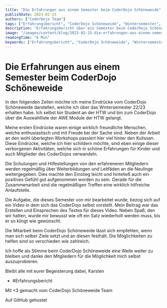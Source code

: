 ```yaml
---
title: "Die Erfahrungen aus einem Semester beim CoderDojo Schöneweide"
publishDate: 2023-02-15
authors: ["CoderDojo Team"]
tags: ["Erfahrungsbericht", "CoderDojo Schöneweide", "Wintersemester", "HTW Berlin", "Schulungen", "Zusammenarbeit", "Workshops", "Videoerstellung", "Mitglieder", "Begeisterung"]
description: "Erfahrungsbericht über ein Semester beim CoderDojo Schöneweide: Schulungen, Zusammenarbeit und Freude an kreativen Projekten. Einblicke und Tipps für neue Mitglieder."
image: "/images/content/blog/2023-02-15-die-erfahrungen-aus-einem-semester-beim-coderdojo-schöneweide-hero.jpg"
readingTime: "6 Min"
keywords: ["Erfahrungsbericht", "CoderDojo Schöneweide", "Wintersemester", "HTW Berlin", "Schulungen", "Zusammenarbeit", "Workshops", "Videoerstellung", "Mitglieder", "Begeisterung"]
---
```


# Die Erfahrungen aus einem Semester beim CoderDojo Schöneweide

In den folgenden Zeilen möchte ich meine Eindrücke vom CoderDojo Schöneweide darstellen, welche ich über das Wintersemester 22/23 erhalten habe. Ich selbst bin Student an der HTW und bin zum CoderDojo über die Auswahlliste der AWE Module der HTW gelangt.

Meine ersten Eindrücke waren einige wirklich freundliche Menschen, welche enthusiastisch und mit Freude bei der Sache sind. Neben der Arbeit an den wohl überlegten Workshops passiert hier viel hinter den Kulissen. Diese Eindrücke, welche ich hier schildern möchte, sind eben einige dieser verborgenen Aktivitäten, welche sich in schöne Erfahrungen für Kinder und auch Mitglieder des CoderDojos verwandeln.

Die Schulungen und Hilfestellungen von den erfahreneren Mitgliedern werden regelmäßig über Weiterbildungen und Leitfäden an die Neulinge weitergegeben. Dies machte den Einstieg leicht und hinteließ auch ein positives Gefühl gut aufgenommen worden zu sein. Gerade für die Zusammenarbeit sind die regelmäßigen Treffen eine wirklich hilfreiche Anlaufstelle.

Die Aufgabe, die dieses Semester von mir bearbeitet wurde, bezog sich auf ein Video in dem sich das CoderDojo selbst vorstellt. Mein Beitrag war das Erstellen und Einsprechen des Textes für dieses Video. Neben Spaß, den wir hatten, wurde mir bewusst wie oft ein Satz wiederholt werden muss, bis er so klingt wie gewünscht.

Die Mitarbeit beim CoderDojo Schöneweide lässt sich empfehlen, wenn man sich selber Ziele setzt und an diesen festhält. Die Möglichkeiten zu helfen sind so verschieden wie zahlreich.

Ich hoffe als Stimme beim CoderDojo Schöneweide eine Weile weiter zu bleiben und danke den Mitgliedern für die Möglichkeit mich selbst auszuprobieren.

Bleibt alle mit eurer Begeisterung dabei, Karsten

- #Erfahrungsbericht

Mit <3 gemacht vom CoderDojo Schöneweide Team

Auf GitHub gehostet

